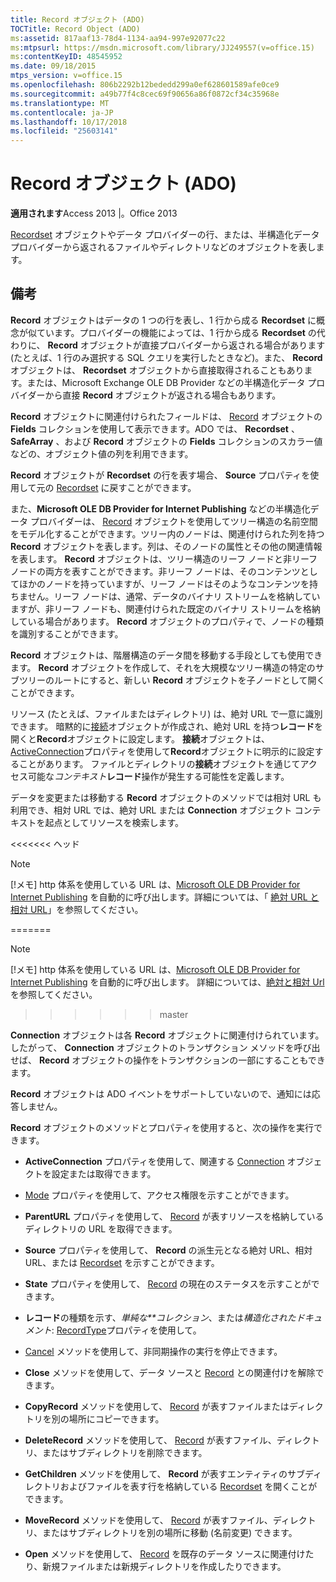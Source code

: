 ```yaml
---
title: Record オブジェクト (ADO)
TOCTitle: Record Object (ADO)
ms:assetid: 817aaf13-78d4-1134-aa94-997e92077c22
ms:mtpsurl: https://msdn.microsoft.com/library/JJ249557(v=office.15)
ms:contentKeyID: 48545952
ms.date: 09/18/2015
mtps_version: v=office.15
ms.openlocfilehash: 806b2292b12bededd299a0ef628601589afe0ce9
ms.sourcegitcommit: a49b77f4c8cec69f90656a86f0872cf34c35968e
ms.translationtype: MT
ms.contentlocale: ja-JP
ms.lasthandoff: 10/17/2018
ms.locfileid: "25603141"
---
```

# <a name="record-object-ado"></a>Record オブジェクト (ADO)


**適用されます**Access 2013 |。Office 2013

[Recordset](recordset-object-ado.md) オブジェクトやデータ プロバイダーの行、または、半構造化データ プロバイダーから返されるファイルやディレクトリなどのオブジェクトを表します。

## <a name="remarks"></a>備考

**Record** オブジェクトはデータの 1 つの行を表し、1 行から成る **Recordset** に概念が似ています。プロバイダーの機能によっては、1 行から成る **Recordset** の代わりに、 **Record** オブジェクトが直接プロバイダーから返される場合があります (たとえば、1 行のみ選択する SQL クエリを実行したときなど)。また、 **Record** オブジェクトは、 **Recordset** オブジェクトから直接取得されることもあります。または、Microsoft Exchange OLE DB Provider などの半構造化データ プロバイダーから直接 **Record** オブジェクトが返される場合もあります。

**Record** オブジェクトに関連付けられたフィールドは、 [Record](fields-collection-ado.md) オブジェクトの **Fields** コレクションを使用して表示できます。ADO では、 **Recordset** 、 **SafeArray** 、および **Record** オブジェクトの **Fields** コレクションのスカラー値などの、オブジェクト値の列を利用できます。

**Record** オブジェクトが **Recordset** の行を表す場合、 **Source** プロパティを使用して元の [Recordset](source-property-ado-record.md) に戻すことができます。

また、**Microsoft OLE DB Provider for Internet Publishing** などの半構造化データ プロバイダーは、 [Record](microsoft-ole-db-provider-for-internet-publishing.md) オブジェクトを使用してツリー構造の名前空間をモデル化することができます。ツリー内のノードは、関連付けられた列を持つ **Record** オブジェクトを表します。列は、そのノードの属性とその他の関連情報を表します。 **Record** オブジェクトは、ツリー構造のリーフ ノードと非リーフ ノードの両方を表すことができます。非リーフ ノードは、そのコンテンツとしてほかのノードを持っていますが、リーフ ノードはそのようなコンテンツを持ちません。リーフ ノードは、通常、データのバイナリ ストリームを格納していますが、非リーフ ノードも、関連付けられた既定のバイナリ ストリームを格納している場合があります。 **Record** オブジェクトのプロパティで、ノードの種類を識別することができます。

**Record** オブジェクトは、階層構造のデータ間を移動する手段としても使用できます。 **Record** オブジェクトを作成して、それを大規模なツリー構造の特定のサブツリーのルートにすると、新しい **Record** オブジェクトを子ノードとして開くことができます。

リソース (たとえば、ファイルまたはディレクトリ) は、絶対 URL で一意に識別できます。 暗黙的に[接続](connection-object-ado.md)オブジェクトが作成され、絶対 URL を持つ**レコード**を開くと**Record**オブジェクトに設定します。 **接続**オブジェクトは、 [ActiveConnection](activeconnection-property-ado.md)プロパティを使用して**Record**オブジェクトに明示的に設定することがあります。 ファイルとディレクトリの**接続**オブジェクトを通じてアクセス可能な*コンテキスト***レコード**操作が発生する可能性を定義します。

データを変更または移動する **Record** オブジェクトのメソッドでは相対 URL も利用でき、相対 URL では、絶対 URL または **Connection** オブジェクト コンテキストを起点としてリソースを検索します。

<<<<<<< ヘッド

> [!NOTE]
> <P>[!メモ] http 体系を使用している URL は、<A href="microsoft-ole-db-provider-for-internet-publishing.md">Microsoft OLE DB Provider for Internet Publishing</A> を自動的に呼び出します。詳細については、「 <A href="absolute-and-relative-urls.md">絶対 URL と相対 URL</A>」を参照してください。</P>
=======
> [!NOTE]
> [!メモ] http 体系を使用している URL は、[Microsoft OLE DB Provider for Internet Publishing](microsoft-ole-db-provider-for-internet-publishing.md) を自動的に呼び出します。 詳細については、[絶対と相対 Url](absolute-and-relative-urls.md)を参照してください。
>>>>>>> master



**Connection** オブジェクトは各 **Record** オブジェクトに関連付けられています。したがって、 **Connection** オブジェクトのトランザクション メソッドを呼び出せば、 **Record** オブジェクトの操作をトランザクションの一部にすることもできます。

**Record** オブジェクトは ADO イベントをサポートしていないので、通知には応答しません。

**Record** オブジェクトのメソッドとプロパティを使用すると、次の操作を実行できます。

  - **ActiveConnection** プロパティを使用して、関連する [Connection](activeconnection-property-ado.md) オブジェクトを設定または取得できます。

  - [Mode](mode-property-ado.md) プロパティを使用して、アクセス権限を示すことができます。

  - **ParentURL** プロパティを使用して、 [Record](parenturl-property-ado.md) が表すリソースを格納しているディレクトリの URL を取得できます。

  - **Source** プロパティを使用して、 **Record** の派生元となる絶対 URL、相対 URL、または [Recordset](source-property-ado-record.md) を示すことができます。

  - **State** プロパティを使用して、 [Record](state-property-ado.md) の現在のステータスを示すことができます。

  - **レコード**の種類を示す、*単純な**コレクション*、または*構造化されたドキュメント*: [RecordType](recordtype-property-ado.md)プロパティを使用して。

  - [Cancel](cancel-method-ado.md) メソッドを使用して、非同期操作の実行を停止できます。

  - **Close** メソッドを使用して、データ ソースと [Record](close-method-ado.md) との関連付けを解除できます。

  - **CopyRecord** メソッドを使用して、 [Record](copyrecord-method-ado.md) が表すファイルまたはディレクトリを別の場所にコピーできます。

  - **DeleteRecord** メソッドを使用して、 [Record](deleterecord-method-ado.md) が表すファイル、ディレクトリ、またはサブディレクトリを削除できます。

  - **GetChildren** メソッドを使用して、 **Record** が表すエンティティのサブディレクトリおよびファイルを表す行を格納している [Recordset](getchildren-method-ado.md) を開くことができます。

  - **MoveRecord** メソッドを使用して、 [Record](moverecord-method-ado.md) が表すファイル、ディレクトリ、またはサブディレクトリを別の場所に移動 (名前変更) できます。

  - **Open** メソッドを使用して、 [Record](open-method-ado-record.md) を既存のデータ ソースに関連付けたり、新規ファイルまたは新規ディレクトリを作成したりできます。


